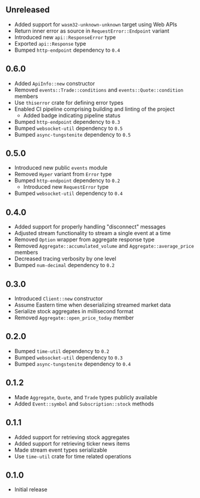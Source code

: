 Unreleased
----------
- Added support for `wasm32-unknown-unknown` target using Web APIs
- Return inner error as source in `RequestError::Endpoint` variant
- Introduced new `api::ResponseError` type
- Exported `api::Response` type
- Bumped `http-endpoint` dependency to `0.4`


0.6.0
-----
- Added `ApiInfo::new` constructor
- Removed `events::Trade::conditions` and `events::Quote::condition`
  members
- Use `thiserror` crate for defining error types
- Enabled CI pipeline comprising building and linting of the project
  - Added badge indicating pipeline status
- Bumped `http-endpoint` dependency to `0.3`
- Bumped `websocket-util` dependency to `0.5`
- Bumped `async-tungstenite` dependency to `0.5`


0.5.0
-----
- Introduced new public `events` module
- Removed `Hyper` variant from `Error` type
- Bumped `http-endpoint` dependency to `0.2`
  - Introduced new `RequestError` type
- Bumped `websocket-util` dependency to `0.4`


0.4.0
-----
- Added support for properly handling "disconnect" messages
- Adjusted stream functionality to stream a single event at a time
- Removed `Option` wrapper from aggregate response type
- Removed `Aggregate::accumulated_volume` and `Aggregate::average_price`
  members
- Decreased tracing verbosity by one level
- Bumped `num-decimal` dependency to `0.2`


0.3.0
-----
- Introduced `Client::new` constructor
- Assume Eastern time when deserializing streamed market data
- Serialize stock aggregates in millisecond format
- Removed `Aggregate::open_price_today` member


0.2.0
-----
- Bumped `time-util` dependency to `0.2`
- Bumped `websocket-util` dependency to `0.3`
- Bumped `async-tungstenite` dependency to `0.4`


0.1.2
-----
- Made `Aggregate`, `Quote`, and `Trade` types publicly available
- Added `Event::symbol` and `Subscription::stock` methods


0.1.1
-----
- Added support for retrieving stock aggregates
- Added support for retrieving ticker news items
- Made stream event types serializable
- Use `time-util` crate for time related operations


0.1.0
-----
- Initial release
